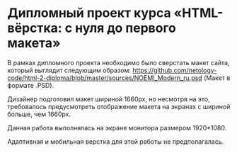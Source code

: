 # Дипломный проект курса «HTML-вёрстка: с нуля до первого макета»
В рамках дипломного проекта необходимо было сверстать макет сайта, который выглядит следующим образом:
https://github.com/netology-code/html-2-diploma/blob/master/sources/NOEMI_Modern_ru.psd (Макет в формате .PSD).

Дизайнер подготовил макет шириной 1660px, но несмотря на это, требовалось предусмотреть отображение макета на экранах с шириной больше, чем 1660px.

Данная работа выполнялась на экране монитора размером 1920*1080.

Адаптивная и мобильная верстка для этой работы не предполагалась.
